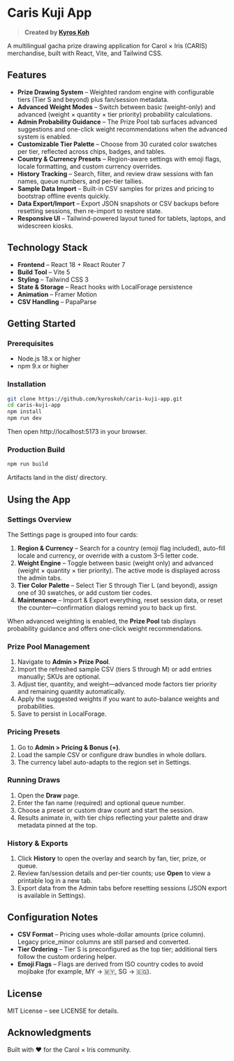 ﻿# Caris Kuji App

> **Created by [Kyros Koh](https://github.com/kyroskoh)**

A multilingual gacha prize drawing application for Carol × Iris (CARIS) merchandise, built with React, Vite, and Tailwind CSS.

## Features

- **Prize Drawing System** – Weighted random engine with configurable tiers (Tier S and beyond) plus fan/session metadata.
- **Advanced Weight Modes** – Switch between basic (weight-only) and advanced (weight × quantity × tier priority) probability calculations.
- **Admin Probability Guidance** – The Prize Pool tab surfaces advanced suggestions and one-click weight recommendations when the advanced system is enabled.
- **Customizable Tier Palette** – Choose from 30 curated color swatches per tier, reflected across chips, badges, and tables.
- **Country & Currency Presets** – Region-aware settings with emoji flags, locale formatting, and custom currency overrides.
- **History Tracking** – Search, filter, and review draw sessions with fan names, queue numbers, and per-tier tallies.
- **Sample Data Import** – Built-in CSV samples for prizes and pricing to bootstrap offline events quickly.
- **Data Export/Import** – Export JSON snapshots or CSV backups before resetting sessions, then re-import to restore state.
- **Responsive UI** – Tailwind-powered layout tuned for tablets, laptops, and widescreen kiosks.

## Technology Stack

- **Frontend** – React 18 + React Router 7
- **Build Tool** – Vite 5
- **Styling** – Tailwind CSS 3
- **State & Storage** – React hooks with LocalForage persistence
- **Animation** – Framer Motion
- **CSV Handling** – PapaParse

## Getting Started

### Prerequisites

- Node.js 18.x or higher
- npm 9.x or higher

### Installation

```bash
git clone https://github.com/kyroskoh/caris-kuji-app.git
cd caris-kuji-app
npm install
npm run dev
```

Then open http://localhost:5173 in your browser.

### Production Build

```bash
npm run build
```

Artifacts land in the dist/ directory.

## Using the App

### Settings Overview

The Settings page is grouped into four cards:

1. **Region & Currency** – Search for a country (emoji flag included), auto-fill locale and currency, or override with a custom 3–5 letter code.
2. **Weight Engine** – Toggle between basic (weight only) and advanced (weight × quantity × tier priority). The active mode is displayed across the admin tabs.
3. **Tier Color Palette** – Select Tier S through Tier L (and beyond), assign one of 30 swatches, or add custom tier codes.
4. **Maintenance** – Import & Export everything, reset session data, or reset the counter—confirmation dialogs remind you to back up first.

When advanced weighting is enabled, the **Prize Pool** tab displays probability guidance and offers one-click weight recommendations.

### Prize Pool Management

1. Navigate to **Admin > Prize Pool**.
2. Import the refreshed sample CSV (tiers S through M) or add entries manually; SKUs are optional.
3. Adjust tier, quantity, and weight—advanced mode factors tier priority and remaining quantity automatically.
4. Apply the suggested weights if you want to auto-balance weights and probabilities.
5. Save to persist in LocalForage.

### Pricing Presets

1. Go to **Admin > Pricing & Bonus (+)**.
2. Load the sample CSV or configure draw bundles in whole dollars.
3. The currency label auto-adapts to the region set in Settings.

### Running Draws

1. Open the **Draw** page.
2. Enter the fan name (required) and optional queue number.
3. Choose a preset or custom draw count and start the session.
4. Results animate in, with tier chips reflecting your palette and draw metadata pinned at the top.

### History & Exports

1. Click **History** to open the overlay and search by fan, tier, prize, or queue.
2. Review fan/session details and per-tier counts; use **Open** to view a printable log in a new tab.
3. Export data from the Admin tabs before resetting sessions (JSON export is available in Settings).

## Configuration Notes

- **CSV Format** – Pricing uses whole-dollar amounts (price column). Legacy price_minor columns are still parsed and converted.
- **Tier Ordering** – Tier S is preconfigured as the top tier; additional tiers follow the custom ordering helper.
- **Emoji Flags** – Flags are derived from ISO country codes to avoid mojibake (for example, MY → 🇲🇾, SG → 🇸🇬).

## License

MIT License – see LICENSE for details.

## Acknowledgments

Built with ❤️ for the Carol × Iris community.
